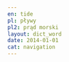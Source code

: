 ```yaml
---
en: tide
pl: pływy
pl2: prąd morski
layout: dict_word
date: 2014-01-01
cat: navigation
---
```


<!-- TODO: opis -->
